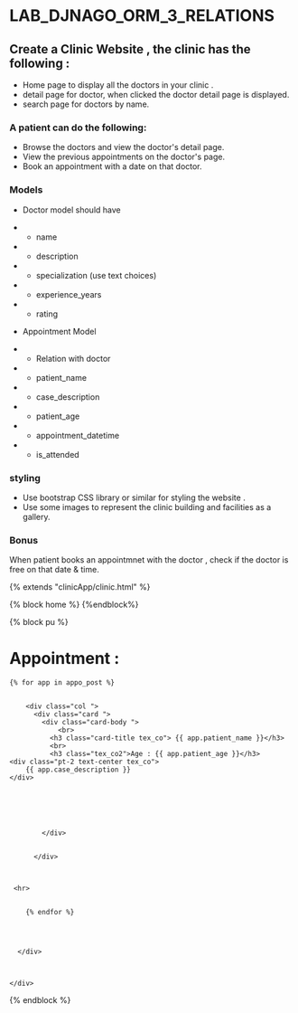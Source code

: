 # LAB_DJNAGO_ORM_3_RELATIONS


## Create a Clinic Website , the clinic has the following :
- Home page to display all the doctors in your clinic .
- detail page for doctor, when clicked the doctor detail page is displayed.
- search page for doctors by name.


### A patient can do the following:
- Browse the doctors and view the doctor's detail page.
- View the previous appointments on the doctor's page.
- Book an appointment with a date on that doctor.


### Models

- Doctor model should have
- - name
- - description
- - specialization (use text choices)
- - experience_years
- - rating



- Appointment Model
- - Relation with doctor
- - patient_name
- - case_description
- - patient_age
- - appointment_datetime
- - is_attended


### styling
- Use bootstrap CSS library or similar for styling the website . 
- Use some images to represent the clinic building and facilities as a gallery.


### Bonus
When patient books an appointmnet with the doctor , check if the doctor is free on that date & time.








{% extends "clinicApp/clinic.html" %}

{% block home %}
{%endblock%}


{% block pu %}





<div class="container pt-4">
    <h1>Appointment :</h1>
   



   


    {% for app in appo_post %}


        <div class="col ">
          <div class="card ">
            <div class="card-body ">
                <br>
              <h3 class="card-title tex_co"> {{ app.patient_name }}</h3>
              <br>
              <h3 class="tex_co2">Age : {{ app.patient_age }}</h3>
    <div class="pt-2 text-center tex_co">
        {{ app.case_description }}
    </div>

       

              

              
            </div>

            
          </div>



     <hr>
        

        {% endfor %}




      </div>



    </div>

  




{% endblock %}
